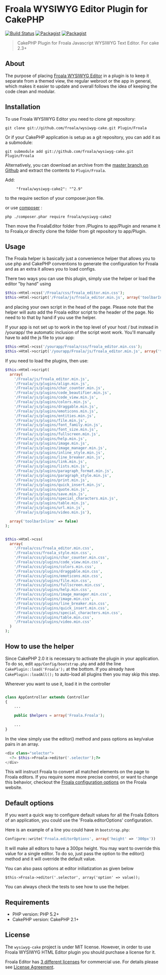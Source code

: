 # Froala WYSIWYG Editor Plugin for CakePHP

[![Build Status](https://travis-ci.org/froala/wysiwyg-cake2.svg)](https://travis-ci.org/froala/wysiwy-cake2)
[![Packagist](https://img.shields.io/packagist/v/froala/wysiwyg-cake2.svg)](https://packagist.org/packages/froala/wysiwyg-cake2)
[![Packagist](https://img.shields.io/packagist/dt/froala/wysiwyg-cake2.svg)](https://packagist.org/packages/froala/wysiwyg-cake2)

>CakePHP Plugin for Froala Javascript WYSIWYG Text Editor. For cake 2.3+

## About
The purpose of placing [Froala WYSIWYG Editor](http://editor.froala.com) in a plugin is to keep it separate from a themed view, the regular webroot or the app in general, which makes it easier to update and overall follows the idea of keeping the code clean and modular.

## Installation
To use Froala WYSIWYG Editor you need to clone git repository:

	git clone git://github.com/froala/wysiwyg-cake.git Plugin/Froala

Or if your CakePHP application is setup as a git repository, you can add it as a submodule:

	git submodule add git://github.com/froala/wysiwyg-cake.git Plugin/Froala

Alternatively, you can download an archive from the [master branch on Github](https://github.com/froala/wysiwyg-cake/archive/master.zip) and extract the contents to `Plugin/Froala`.

 Add:

         "froala/wysiwyg-cake2": "^2.9"

to the require section of your composer.json file.

or use [composer](https://getcomposer.org/download/) :

    php ./composer.phar require froala/wysiwyg-cake2

Then move the FroalaEditor folder from /Plugins to app/Plugin and rename it to Froala,or directly clone the folder from git repository to app/Plugin. 

## Usage
The Froala helper is basically just a convenience helper that allows you to use php and CakePHP conventions to generate the configuration for Froala and as an extra it allows you to load configs.

There two ways you can use this plugin, simply use the helper or load the editor "by hand" using

```php
$this->Html->css('/Froala/css/froala_editor.min.css');
$this->Html->script('/Froala/js/froala_editor.min.js', array('toolbarInline' => false));
```

and placing your own script in the head of the page. Please note that the helper will auto add the Froala editor script to the header of the page. No need to to that by hand if you use the helper.

If your app is not set up to work in the top level of your host / but instead in /yourapp/ the automatic inclusion of the script wont work. You'll manually have to add the js file to your app:

```php
$this->Html->css('/yourapp/Froala/css/froala_editor.min.css');
$this->Html->script('/yourapp/Froala/js/froala_editor.min.js', array('toolbarInline' => false));
```

If you need to load the plugins, then use:

```php
$this->Html->script(
  array(
    '/Froala/js/froala_editor.min.js',
    '/Froala/js/plugins/align.min.js',
    '/Froala/js/plugins/char_counter.min.js',
    '/Froala/js/plugins/code_beautifier.min.js',
    '/Froala/js/plugins/code_view.min.js',
    '/Froala/js/plugins/colors.min.js',
    '/Froala/js/plugins/draggable.min.js',
    '/Froala/js/plugins/emoticons.min.js',
    '/Froala/js/plugins/entities.min.js',
    '/Froala/js/plugins/file.min.js',
    '/Froala/js/plugins/font_family.min.js',
    '/Froala/js/plugins/font_size.min.js',
    '/Froala/js/plugins/fullscreen.min.js',
    '/Froala/js/plugins/help.min.js',
	'/Froala/js/plugins/image.min.js',
    '/Froala/js/plugins/image_manager.min.js',
    '/Froala/js/plugins/inline_style.min.js',
    '/Froala/js/plugins/line_breaker.min.js',
    '/Froala/js/plugins/link.min.js',
    '/Froala/js/plugins/lists.min.js',
    '/Froala/js/plugins/paragraph_format.min.js',
    '/Froala/js/plugins/paragraph_style.min.js',
    '/Froala/js/plugins/print.min.js',
    '/Froala/js/plugins/quick_insert.min.js',
    '/Froala/js/plugins/quote.min.js',
    '/Froala/js/plugins/save.min.js',
    '/Froala/js/plugins/special_characters.min.js',
    '/Froala/js/plugins/table.min.js',
    '/Froala/js/plugins/url.min.js',
    '/Froala/js/plugins/video.min.js'),

  array('toolbarInline' => false)
);


$this->Html->css(
  array(
    '/Froala/css/froala_editor.min.css',
    '/Froala/css/froala_style.min.css',
    '/Froala/css/plugins/char_counter.min.css',
    '/Froala/css/plugins/code_view.min.css',
    '/Froala/css/plugins/colors.min.css',
    '/Froala/css/plugins/draggable.min.css',
    '/Froala/css/plugins/emoticons.min.css',
    '/Froala/css/plugins/file.min.css',
    '/Froala/css/plugins/fullscreen.min.css',
    '/Froala/css/plugins/help.min.css',
    '/Froala/css/plugins/image_manager.min.css',
    '/Froala/css/plugins/image.min.css',
    '/Froala/css/plugins/line_breaker.min.css',
    '/Froala/css/plugins/quick_insert.min.css',
    '/Froala/css/plugins/special_characters.min.css',
    '/Froala/css/plugins/table.min.css',
    '/Froala/css/plugins/video.min.css'
  )
);
```

## How to use the helper

Since CakePHP 2.0 it is necessary to activate the plugin in your application. To do so,
edit `app/Config/bootstrap.php` and add the line `CakePlugin::load('Froala');` at the
bottom. If you already have `CakePlugin::loadAll();` to auto-load all plugins then you may skip this step.

Wherever you want to use it, load it in the controller

```php

class AppController extends Controller
{
	...
	
	public $helpers = array('Froala.Froala');
	
	...
}
```

In the view simply use the editor() method and pass options as key/value pairs in an array.


```php
<div class="selector">
  <?= $this->Froala->editor('.selector');?>
</div>
```

This will instruct Froala to convert all matched elements on the page to Froala editors. If you require some more precise control, or want to change this behavior, checkout the [Froala configuration options](http://editor.froala.com/docs/options) on the Froala website.


## Default options

If you want a quick way to configure default values for all the Froala Editors of an application, you could use the 'Froala.editorOptions' configuration.

Here is an example of a line you could have in `bootstrap.php`:

```php
Configure::write('Froala.editorOptions', array('height' => '300px'))
```

It will make all editors to have a 300px height. You may want to override this value for a single editor. To do so, just pass the option to the editor() method and it will override the default value.

You can also pass options at editor iniliatization as given below 
```
$this->Froala->editor('.selector', array('option' => value));
```

You can always check the tests to see how to use the helper.

## Requirements

* PHP version: PHP 5.2+
* CakePHP version: CakePHP 2.1+

## License

The `wysiwyg-cake` project is under MIT license. However, in order to use Froala WYSIWYG HTML Editor plugin you should purchase a license for it.

Froala Editor has [3 different licenses](http://editor.froala.com/download/) for commercial use.
For details please see [License Agreement](http://editor.froala.com/license).
